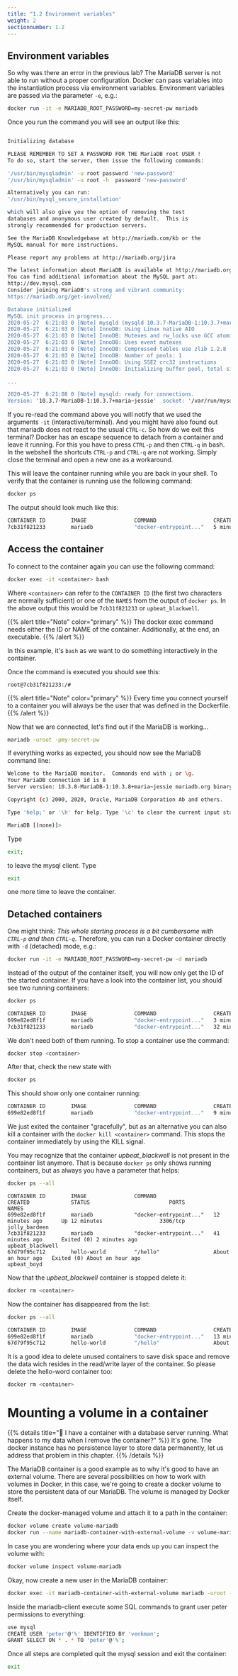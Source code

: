 ```yaml
---
title: "1.2 Environment variables"
weight: 2
sectionnumber: 1.2
---
```


## Environment variables

So why was there an error in the previous lab?
The MariaDB server is not able to run without a proper configuration. Docker can pass variables into the instantiation process via environment variables.
Environment variables are passed via the parameter `-e`, e.g.:

```bash
docker run -it -e MARIADB_ROOT_PASSWORD=my-secret-pw mariadb
```

Once you run the command you will see an output like this:

```bash

Initializing database

PLEASE REMEMBER TO SET A PASSWORD FOR THE MariaDB root USER !
To do so, start the server, then issue the following commands:

'/usr/bin/mysqladmin' -u root password 'new-password'
'/usr/bin/mysqladmin' -u root -h  password 'new-password'

Alternatively you can run:
'/usr/bin/mysql_secure_installation'

which will also give you the option of removing the test
databases and anonymous user created by default.  This is
strongly recommended for production servers.

See the MariaDB Knowledgebase at http://mariadb.com/kb or the
MySQL manual for more instructions.

Please report any problems at http://mariadb.org/jira

The latest information about MariaDB is available at http://mariadb.org/.
You can find additional information about the MySQL part at:
http://dev.mysql.com
Consider joining MariaDB's strong and vibrant community:
https://mariadb.org/get-involved/

Database initialized
MySQL init process in progress...
2020-05-27  6:21:03 0 [Note] mysqld (mysqld 10.3.7-MariaDB-1:10.3.7+maria~jessie) starting as process 101 ...
2020-05-27  6:21:03 0 [Note] InnoDB: Using Linux native AIO
2020-05-27  6:21:03 0 [Note] InnoDB: Mutexes and rw_locks use GCC atomic builtins
2020-05-27  6:21:03 0 [Note] InnoDB: Uses event mutexes
2020-05-27  6:21:03 0 [Note] InnoDB: Compressed tables use zlib 1.2.8
2020-05-27  6:21:03 0 [Note] InnoDB: Number of pools: 1
2020-05-27  6:21:03 0 [Note] InnoDB: Using SSE2 crc32 instructions
2020-05-27  6:21:03 0 [Note] InnoDB: Initializing buffer pool, total size = 256M, instances = 1, chunk size = 128M

...

2020-05-27  6:21:08 0 [Note] mysqld: ready for connections.
Version: '10.3.7-MariaDB-1:10.3.7+maria~jessie'  socket: '/var/run/mysqld/mysqld.sock'  port: 3306  mariadb.org binary distribution
```

If you re-read the command above you will notify that we used the arguments `-it` (interactive/terminal). And you might have also found out that mariadb does not react to the usual `CTRL-c`.
So how do we exit this terminal? Docker has an escape sequence to detach from a container and leave it running. For this you have to press `CTRL-p` and then `CTRL-q` in bash. In the webshell the shortcuts `CTRL-p` and `CTRL-q` are not working. Simply close the terminal and open a new one as a workaround.

This will leave the container running while you are back in your shell. To verify that the container is running use the following command:

```bash
docker ps
```

The output should look much like this:

```bash
CONTAINER ID        IMAGE               COMMAND                  CREATED             STATUS              PORTS               NAMES
7cb31f821233        mariadb             "docker-entrypoint..."   5 minutes ago       Up 5 minutes        3306/tcp            upbeat_blackwell
```

## Access the container

To connect to the container again you can use the following command:

```bash
docker exec -it <container> bash
```

Where `<container>` can refer to the `CONTAINER ID` (the first two characters are normally sufficient) or one of the `NAMES` from the output of `docker ps`.
In the above output this would be `7cb31f821233` or `upbeat_blackwell`.

{{% alert title="Note" color="primary" %}}
The docker exec command needs either the ID or NAME of the container. Additionally, at the end, an executable.
{{% /alert %}}

In this example, it's `bash` as we want to do something interactively in the container.

Once the command is executed you should see this:

`root@7cb31f821233:/#`

{{% alert title="Note" color="primary" %}}
Every time you connect yourself to a container you will always be the user that was defined in the Dockerfile.
{{% /alert %}}

Now that we are connected, let's find out if the MariaDB is working...

```bash
mariadb -uroot -pmy-secret-pw
```

If everything works as expected, you should now see the MariaDB command line:

```bash
Welcome to the MariaDB monitor.  Commands end with ; or \g.
Your MariaDB connection id is 8
Server version: 10.3.8-MariaDB-1:10.3.8+maria~jessie mariadb.org binary distribution

Copyright (c) 2000, 2020, Oracle, MariaDB Corporation Ab and others.

Type 'help;' or '\h' for help. Type '\c' to clear the current input statement.

MariaDB [(none)]>
```

Type

```bash
exit;
```

to leave the mysql client. Type

```bash
exit
```

one more time to leave the container.

## Detached containers

One might think: _This whole starting process is a bit cumbersome with `CTRL-p` and then `CTRL-q`_.
Therefore, you can run a Docker container directly with `-d` (detached) mode, e.g.:

```bash
docker run -it -e MARIADB_ROOT_PASSWORD=my-secret-pw -d mariadb
```

Instead of the output of the container itself, you will now only get the ID of the started container.
If you have a look into the container list, you should see two running containers:

```bash
docker ps
```

```bash
CONTAINER ID        IMAGE               COMMAND                  CREATED             STATUS              PORTS               NAMES
699e82ed8f1f        mariadb             "docker-entrypoint..."   3 minutes ago       Up 3 minutes        3306/tcp            jolly_bardeen
7cb31f821233        mariadb             "docker-entrypoint..."   32 minutes ago      Up 32 minutes       3306/tcp            upbeat_blackwell
```

We don't need both of them running. To stop a container use the command:

```bash
docker stop <container>
```

After that, check the new state with

```bash
docker ps
```

This should show only one container running:

```bash
CONTAINER ID        IMAGE               COMMAND                  CREATED             STATUS              PORTS               NAMES
699e82ed8f1f        mariadb             "docker-entrypoint..."   9 minutes ago       Up 9 minutes        3306/tcp            jolly_bardeen
```

We just exited the container "gracefully", but as an alternative you can also kill a container with the `docker kill <container>` command. This stops the container immediately by using the KILL signal.

You may recognize that the container _upbeat_blackwell_ is not present in the container list anymore. That is because `docker ps` only shows running containers, but as always you have a parameter that helps:

```bash
docker ps --all
```

```
CONTAINER ID        IMAGE               COMMAND                  CREATED             STATUS                         PORTS               NAMES
699e82ed8f1f        mariadb             "docker-entrypoint..."   12 minutes ago      Up 12 minutes                  3306/tcp            jolly_bardeen
7cb31f821233        mariadb             "docker-entrypoint..."   41 minutes ago      Exited (0) 2 minutes ago                           upbeat_blackwell
67d79f95c712        hello-world         "/hello"                 About an hour ago   Exited (0) About an hour ago                       upbeat_boyd
```

Now that the _upbeat_blackwell_ container is stopped delete it:

```bash
docker rm <container>
```

Now the container has disappeared from the list:

```bash
docker ps --all
```

```bash
CONTAINER ID        IMAGE               COMMAND                  CREATED             STATUS                         PORTS               NAMES
699e82ed8f1f        mariadb             "docker-entrypoint..."   13 minutes ago      Up 13 minutes                  3306/tcp            jolly_bardeen
67d79f95c712        hello-world         "/hello"                 About an hour ago   Exited (0) About an hour ago                       upbeat_boyd
```

It is a good idea to delete unused containers to save disk space and remove the data wich resides in the read/write layer of the container. So please delete the hello-word container too:

```bash
docker rm <container>
```

# Mounting a volume in a container

{{% details title="🤔 I have a container with a database server running. What happens to my data when I remove the container?" %}}
It's gone. The docker instance has no persistence layer to store data permanently, let us address that problem in this chapter.
{{% /details %}}

The MariaDB container is a good example as to why it's good to have an external volume.
There are several possibilities on how to work with volumes in Docker, in this case, we're going to create a docker volume to store the persistent data of our MariaDB. The volume is managed by Docker itself.

Create the docker-managed volume and attach it to a path in the container:

```bash
docker volume create volume-mariadb
docker run --name mariadb-container-with-external-volume -v volume-mariadb:/var/lib/mysql -e MARIADB_ROOT_PASSWORD=my-secret-pw -d mariadb
```

In case you are wondering where your data ends up you can inspect the volume with:

```bash
docker volume inspect volume-mariadb
```

Okay, now create a new user in the MariaDB container:

```bash
docker exec -it mariadb-container-with-external-volume mariadb -uroot -pmy-secret-pw
```

Inside the mariadb-client execute some SQL commands to grant user peter permissions to everything:

```bash
use mysql
CREATE USER 'peter'@'%' IDENTIFIED BY 'venkman';
GRANT SELECT ON * . * TO 'peter'@'%';
```

Once all steps are completed quit the mysql session and exit the container:

```bash
exit
```
